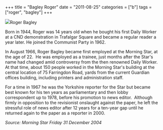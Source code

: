 +++
title = "Bagley Roger"
date = "2011-08-25"
categories = ["b"]
tags = ["roger", "bagley"]
+++

![](https://grahamstevenson.me.uk/wp-content/uploads/2011/08/bagley_roger1_large.jpg)Roger Bagley

Born in 1944, Roger was 14 years old when he bought his first Daily Worker at a CND demonstration in Trafalgar Square and became a regular reader a year later. He joined the Communist Party in 1962.

In August 1966, Roger Bagley became first employed at the Morning Star, at the age of 22.  He was employed as a trainee, just months after the Star's name had changed amid controversy from the then renowned Daily Worker. At that time, about 150 people worked in the Morning Star's building at the central location of 75 Farringdon Road, yards from the current Guardian offices building, including printers and administration staff.

For a time in 1967 he was the Yorkshire reporter for the Star but became best known for his ten years as parliamentary and then lobby correspondent up to 1978, before his promotion to news editor.  Although firmly in opposition to the revisionist onslaught against the paper, he left the stressful role of news editor after 12 years for a ten-year gap until he returned again to the paper as a reporter in 2000.

_Source: Morning Star Friday 31 December 2004_
